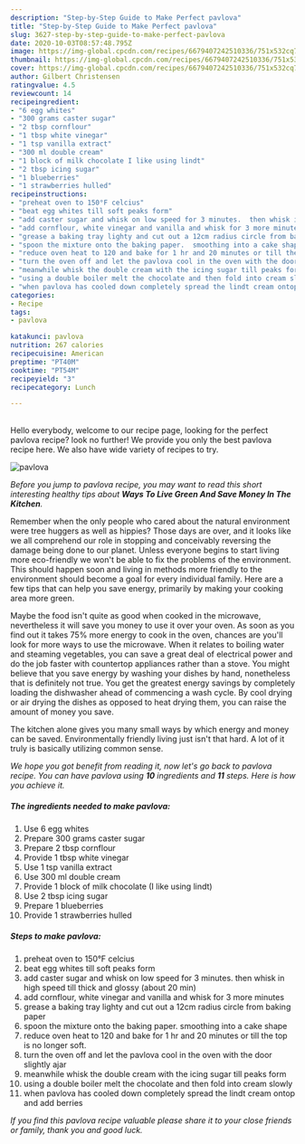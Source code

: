 ```yaml
---
description: "Step-by-Step Guide to Make Perfect pavlova"
title: "Step-by-Step Guide to Make Perfect pavlova"
slug: 3627-step-by-step-guide-to-make-perfect-pavlova
date: 2020-10-03T08:57:48.795Z
image: https://img-global.cpcdn.com/recipes/6679407242510336/751x532cq70/pavlova-recipe-main-photo.jpg
thumbnail: https://img-global.cpcdn.com/recipes/6679407242510336/751x532cq70/pavlova-recipe-main-photo.jpg
cover: https://img-global.cpcdn.com/recipes/6679407242510336/751x532cq70/pavlova-recipe-main-photo.jpg
author: Gilbert Christensen
ratingvalue: 4.5
reviewcount: 14
recipeingredient:
- "6 egg whites"
- "300 grams caster sugar"
- "2 tbsp cornflour"
- "1 tbsp white vinegar"
- "1 tsp vanilla extract"
- "300 ml double cream"
- "1 block of milk chocolate I like using lindt"
- "2 tbsp icing sugar"
- "1 blueberries"
- "1 strawberries hulled"
recipeinstructions:
- "preheat oven to 150°F celcius"
- "beat egg whites till soft peaks form"
- "add caster sugar and whisk on low speed for 3 minutes.  then whisk in high speed till thick and glossy (about 20 min)"
- "add cornflour, white vinegar and vanilla and whisk for 3 more minutes"
- "grease a baking tray lighty and cut out a 12cm radius circle from baking paper"
- "spoon the mixture onto the baking paper.  smoothing into a cake shape"
- "reduce oven heat to 120 and bake for 1 hr and 20 minutes or till the top is no longer soft."
- "turn the oven off and let the pavlova cool in the oven with the door slightly ajar"
- "meanwhile whisk the double cream with the icing sugar till peaks form"
- "using a double boiler melt the chocolate and then fold into cream slowly"
- "when pavlova has cooled down completely spread the lindt cream ontop and add berries"
categories:
- Recipe
tags:
- pavlova

katakunci: pavlova 
nutrition: 267 calories
recipecuisine: American
preptime: "PT40M"
cooktime: "PT54M"
recipeyield: "3"
recipecategory: Lunch

---
```

<br>
Hello everybody, welcome to our recipe page, looking for the perfect pavlova recipe? look no further! We provide you only the best pavlova recipe here. We also have wide variety of recipes to try.
<br>


![pavlova](https://img-global.cpcdn.com/recipes/6679407242510336/751x532cq70/pavlova-recipe-main-photo.jpg)

<i>Before you jump to pavlova recipe, you may want to read this short interesting healthy tips about 
<strong>Ways To Live Green And Save Money In The Kitchen</strong>.</i>
</br>

Remember when the only people who cared about the natural environment were tree huggers as well as hippies? Those days are over, and it looks like we all comprehend our role in stopping and conceivably reversing the damage being done to our planet. Unless everyone begins to start living more eco-friendly we won't be able to fix the problems of the environment. This should happen soon and living in methods more friendly to the environment should become a goal for every individual family. Here are a few tips that can help you save energy, primarily by making your cooking area more green.

Maybe the food isn't quite as good when cooked in the microwave, nevertheless it will save you money to use it over your oven. As soon as you find out it takes 75% more energy to cook in the oven, chances are you'll look for more ways to use the microwave. When it relates to boiling water and steaming vegetables, you can save a great deal of electrical power and do the job faster with countertop appliances rather than a stove. You might believe that you save energy by washing your dishes by hand, nonetheless that is definitely not true. You get the greatest energy savings by completely loading the dishwasher ahead of commencing a wash cycle. By cool drying or air drying the dishes as opposed to heat drying them, you can raise the amount of money you save.

The kitchen alone gives you many small ways by which energy and money can be saved. Environmentally friendly living just isn't that hard. A lot of it truly is basically utilizing common sense.


<i>We hope you got benefit from reading it, now let's go back to pavlova recipe. You can have pavlova using <strong>10</strong> ingredients and <strong>11</strong> steps. Here is how you achieve it.
</i>

##### The ingredients needed to make pavlova:

1. Use 6 egg whites
1. Prepare 300 grams caster sugar
1. Prepare 2 tbsp cornflour
1. Provide 1 tbsp white vinegar
1. Use 1 tsp vanilla extract
1. Use 300 ml double cream
1. Provide 1 block of milk chocolate (I like using lindt)
1. Use 2 tbsp icing sugar
1. Prepare 1 blueberries
1. Provide 1 strawberries hulled


##### Steps to make pavlova:

1. preheat oven to 150°F celcius
1. beat egg whites till soft peaks form
1. add caster sugar and whisk on low speed for 3 minutes.  then whisk in high speed till thick and glossy (about 20 min)
1. add cornflour, white vinegar and vanilla and whisk for 3 more minutes
1. grease a baking tray lighty and cut out a 12cm radius circle from baking paper
1. spoon the mixture onto the baking paper.  smoothing into a cake shape
1. reduce oven heat to 120 and bake for 1 hr and 20 minutes or till the top is no longer soft.
1. turn the oven off and let the pavlova cool in the oven with the door slightly ajar
1. meanwhile whisk the double cream with the icing sugar till peaks form
1. using a double boiler melt the chocolate and then fold into cream slowly
1. when pavlova has cooled down completely spread the lindt cream ontop and add berries


<i>If you find this pavlova recipe valuable please share it to your close friends or family, thank you and good luck.</i>

